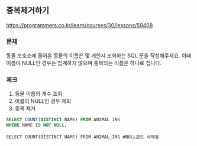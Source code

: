 ## 중복제거하기
https://programmers.co.kr/learn/courses/30/lessons/59408

### 문제
동물 보호소에 들어온 동물의 이름은 몇 개인지 조회하는 SQL 문을 작성해주세요. 이때 이름이 NULL인 경우는 집계하지 않으며 중복되는 이름은 하나로 칩니다.

### 체크
1. 동물 이름의 개수 조회
2. 이름이 NULL인 경우 제외
3. 중복 제거

```SQL
SELECT COUNT(DISTINCT NAME) FROM ANIMAL_INS
WHERE NAME IS NOT NULL;
```

```
SELECT COUNT(DISTINCT NAME) FROM ANIMAL_INS #NULL값도 삭제됨
```

